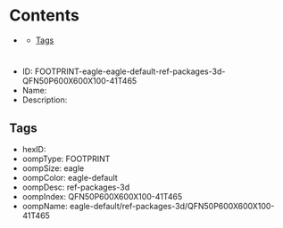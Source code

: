 



Contents
========

* [](#)
	* [Tags](#tags)

# 

- ID: FOOTPRINT-eagle-eagle-default-ref-packages-3d-QFN50P600X600X100-41T465
- Name: 
- Description: 

## Tags

- hexID: 
- oompType: FOOTPRINT
- oompSize: eagle
- oompColor: eagle-default
- oompDesc: ref-packages-3d
- oompIndex: QFN50P600X600X100-41T465
- oompName: eagle-default/ref-packages-3d/QFN50P600X600X100-41T465
